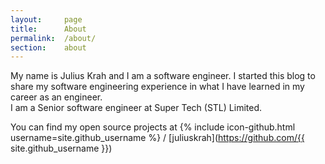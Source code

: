 ```yaml
---
layout:     page
title:      About
permalink:  /about/
section:    about
---
```


My name is Julius Krah and I am a software engineer. I started this blog to share my software engineering experience in what
I have learned in my career as an engineer.  
I am a Senior software engineer at Super Tech (STL) Limited.

You can find my open source projects at
{% include icon-github.html username=site.github_username %} /
[juliuskrah](https://github.com/{{ site.github_username }})
